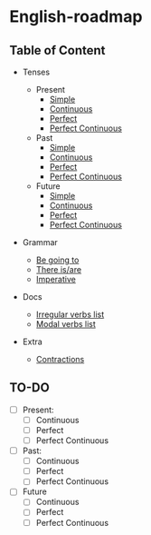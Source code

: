# English-roadmap

## Table of Content

- Tenses
  - Present
    - [Simple](https://test-english.com/grammar-points/a1/present-simple/)
    - [Continuous](https://www.perfect-english-grammar.com/present-continuous-exercise-1.html)
    - [Perfect]()
    - [Perfect Continuous]()
  - Past
    - [Simple](paragraphs/beginner/Tenses/past-simple.md)
    - [Continuous]()
    - [Perfect]()
    - [Perfect Continuous]()
  - Future
    - [Simple]()
    - [Continuous]()
    - [Perfect]()
    - [Perfect Continuous]()
- Grammar
  - [Be going to](paragraphs/beginner/going-to.md)
  - [There is/are](paragraphs/beginner/There%20is(are)%20construction.md)
  - [Imperative](paragraphs/beginner/Imperative.md)
- Docs
  - [Irregular verbs list](docs/Irregular%20Verbs%20List.md)
  - [Modal verbs list](docs/Modal%20verbs%20List.md)

- Extra
  - [Contractions](https://www.sjsu.edu/writingcenter/docs/handouts/Contractions.pdf) 

## TO-DO

- [ ] Present:
  - [ ] Continuous
  - [ ] Perfect
  - [ ] Perfect Continuous
- [ ] Past:
  - [ ] Continuous
  - [ ] Perfect
  - [ ] Perfect Continuous
- [ ] Future
  - [ ] Continuous
  - [ ] Perfect
  - [ ] Perfect Continuous
